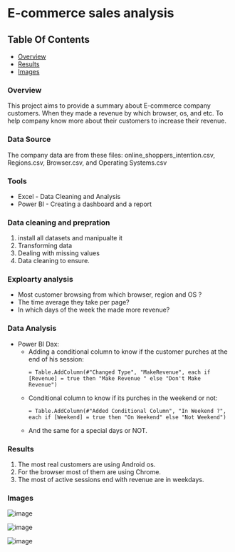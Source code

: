 # E-commerce sales analysis

## Table Of Contents
- [Overview](#overview)
- [Results](#results)
- [Images](#images)


### Overview
This project aims to provide a summary about E-commerce company customers. When they made a revenue by which browser, os, and etc. To help company know more about their customers to increase their revenue.

### Data Source
The company data are from these files: online_shoppers_intention.csv, Regions.csv, Browser.csv, and Operating Systems.csv

### Tools
- Excel - Data Cleaning and Analysis
- Power BI - Creating a dashboard and a report

### Data cleaning and prepration
1. install all datasets and manipualte it
2. Transforming data
3. Dealing with missing values
4. Data cleaning to ensure.

### Exploarty analysis
 - Most customer browsing from which browser, region and OS ?
 - The time average they take per page?
 - In which days of the week the made more revenue?

### Data Analysis
- Power BI Dax:
  - Adding a conditional column to know if the customer purches at the end of his session:
    ```DAX
    = Table.AddColumn(#"Changed Type", "MakeRevenue", each if [Revenue] = true then "Make Revenue " else "Don't Make Revenue")
    ```
  - Conditional column to know if its purches in the weekend or not:
      ```DAX
    = Table.AddColumn(#"Added Conditional Column", "In Weekend ?", each if [Weekend] = true then "On Weekend" else "Not Weekend")
    ```
  - And the same for a special days or NOT.

### Results 
1. The most real customers are using Android os.
2. For the browser most of them are using Chrome.
3. The most of active sessions end with revenue are in weekdays.

### Images 
![image](https://github.com/aishaalishehri/DA_Projects/assets/145159903/3588159d-35e2-4219-8b29-665682aea33a)

![image](https://github.com/aishaalishehri/DA_Projects/assets/145159903/89b1e275-dabf-4007-a88e-c5db6208c78b)

![image](https://github.com/aishaalishehri/DA_Projects/assets/145159903/68633476-c020-46f6-a78f-af3295b0069e)




